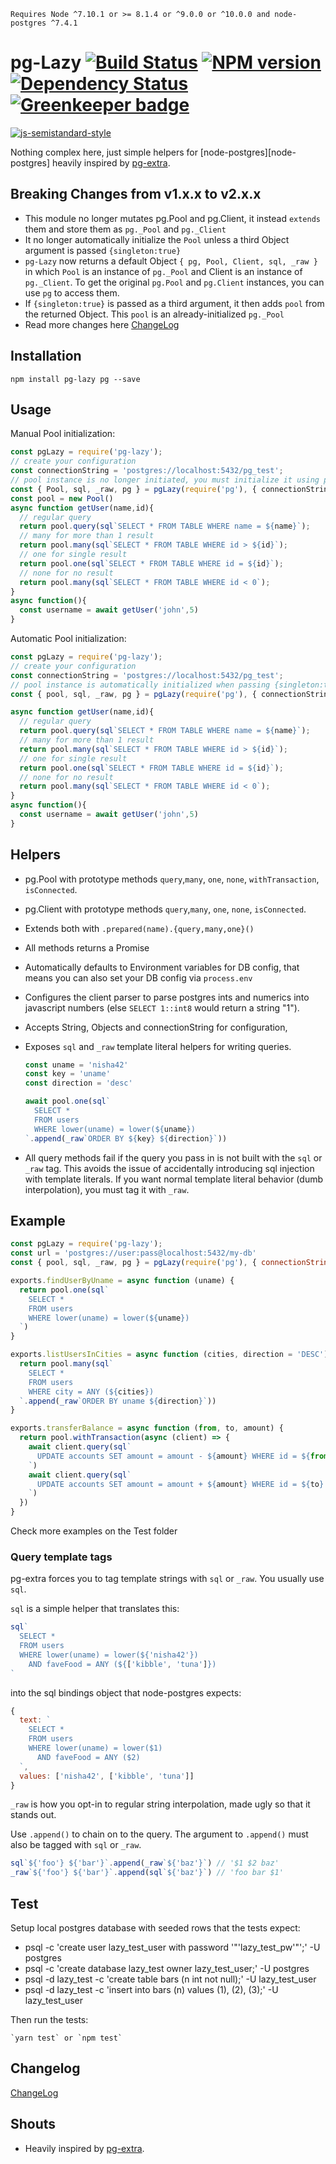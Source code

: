 
`Requires Node ^7.10.1 or >= 8.1.4 or ^9.0.0 or ^10.0.0 and node-postgres ^7.4.1`

# pg-Lazy [![Build Status](https://travis-ci.org/uniibu/pg-Lazy.svg?branch=master)](https://travis-ci.org/uniibu/pg-Lazy) [![NPM version](https://badge.fury.io/js/pg-lazy.svg)](http://badge.fury.io/js/pg-lazy) [![Dependency Status](https://david-dm.org/uniibu/pg-lazy.svg)](https://david-dm.org/uniibu/pg-lazy) [![Greenkeeper badge](https://badges.greenkeeper.io/uniibu/pg-Lazy.svg)](https://greenkeeper.io/)

[![js-semistandard-style](https://cdn.rawgit.com/flet/semistandard/master/badge.svg)](https://github.com/Flet/semistandard)


Nothing complex here, just simple helpers for [node-postgres][node-postgres] heavily inspired by [pg-extra](https://github.com/danneu/pg-extra).

## Breaking Changes from v1.x.x to v2.x.x

- This module no longer mutates pg.Pool and pg.Client, it instead `extends` them and store them as `pg._Pool` and `pg._Client`
- It no longer automatically initialize the `Pool` unless a third Object argument is passed `{singleton:true}`
- `pg-Lazy` now returns a default Object `{ pg, Pool, Client, sql, _raw }` in which `Pool` is an instance of `pg._Pool` and Client is an instance of `pg._Client`. To get the original `pg.Pool` and `pg.Client` instances, you can use `pg` to access them.
- If `{singleton:true}` is passed as a third argument, it then adds `pool` from the returned Object. This `pool` is an already-initialized `pg._Pool`
- Read more changes here [ChangeLog](https://github.com/uniibu/pg-Lazy/blob/master/CHANGELOG.md)

## Installation

`npm install pg-lazy pg --save`

## Usage

Manual Pool initialization:
```js
const pgLazy = require('pg-lazy');
// create your configuration
const connectionString = 'postgres://localhost:5432/pg_test';
// pool instance is no longer initiated, you must initialize it using pg.Pool.
const { Pool, sql, _raw, pg } = pgLazy(require('pg'), { connectionString });
const pool = new Pool()
async function getUser(name,id){
  // regular query
  return pool.query(sql`SELECT * FROM TABLE WHERE name = ${name}`);
  // many for more than 1 result
  return pool.many(sql`SELECT * FROM TABLE WHERE id > ${id}`);
  // one for single result
  return pool.one(sql`SELECT * FROM TABLE WHERE id = ${id}`);
  // none for no result
  return pool.many(sql`SELECT * FROM TABLE WHERE id < 0`);
}
async function(){
  const username = await getUser('john',5)
}
```

Automatic Pool initialization:
```js
const pgLazy = require('pg-lazy');
// create your configuration
const connectionString = 'postgres://localhost:5432/pg_test';
// pool instance is automatically initialized when passing {singleton:true}
const { pool, sql, _raw, pg } = pgLazy(require('pg'), { connectionString }, {singleton:true});

async function getUser(name,id){
  // regular query
  return pool.query(sql`SELECT * FROM TABLE WHERE name = ${name}`);
  // many for more than 1 result
  return pool.many(sql`SELECT * FROM TABLE WHERE id > ${id}`);
  // one for single result
  return pool.one(sql`SELECT * FROM TABLE WHERE id = ${id}`);
  // none for no result
  return pool.many(sql`SELECT * FROM TABLE WHERE id < 0`);
}
async function(){
  const username = await getUser('john',5)
}
```
## Helpers

- pg.Pool with prototype methods `query`,`many`, `one`, `none`, `withTransaction`, `isConnected`.
- pg.Client with prototype methods `query`,`many`, `one`, `none`, `isConnected`.
- Extends both with `.prepared(name).{query,many,one}()`
- All methods returns a Promise
- Automatically defaults to Environment variables for DB config, that means you
  can also set your DB config via `process.env`
- Configures the client parser to parse postgres ints and numerics
  into javascript numbers (else `SELECT 1::int8` would return a string "1").
- Accepts String, Objects and connectionString for configuration, 
- Exposes `sql` and `_raw` template literal helpers for writing queries.

    ``` javascript
    const uname = 'nisha42'
    const key = 'uname'
    const direction = 'desc'

    await pool.one(sql`
      SELECT *
      FROM users
      WHERE lower(uname) = lower(${uname})
    `.append(_raw`ORDER BY ${key} ${direction}`))
    ```
- All query methods fail if the query you pass in is not built with the
  `sql` or `_raw` tag. This avoids the issue of accidentally introducing
  sql injection with template literals. If you want normal template literal
  behavior (dumb interpolation), you must tag it with `_raw`.

## Example

``` javascript
const pgLazy = require('pg-lazy');
const url = 'postgres://user:pass@localhost:5432/my-db'
const { pool, sql, _raw, pg } = pgLazy(require('pg'), { connectionString:url },{ singleton:true });

exports.findUserByUname = async function (uname) {
  return pool.one(sql`
    SELECT *
    FROM users
    WHERE lower(uname) = lower(${uname})
  `)
}

exports.listUsersInCities = async function (cities, direction = 'DESC') {
  return pool.many(sql`
    SELECT *
    FROM users
    WHERE city = ANY (${cities})
  `.append(_raw`ORDER BY uname ${direction}`))
}

exports.transferBalance = async function (from, to, amount) {
  return pool.withTransaction(async (client) => {
    await client.query(sql`
      UPDATE accounts SET amount = amount - ${amount} WHERE id = ${from}
    `)
    await client.query(sql`
      UPDATE accounts SET amount = amount + ${amount} WHERE id = ${to}
    `)
  })
}
```

Check more examples on the Test folder

### Query template tags

pg-extra forces you to tag template strings with `sql` or `_raw`.
You usually use `sql`.

`sql` is a simple helper that translates this:

``` javascript
sql`
  SELECT *
  FROM users
  WHERE lower(uname) = lower(${'nisha42'})
    AND faveFood = ANY (${['kibble', 'tuna']})
`
```

into the sql bindings object that node-postgres expects:

``` javascript
{
  text: `
    SELECT *
    FROM users
    WHERE lower(uname) = lower($1)
      AND faveFood = ANY ($2)
  `,
  values: ['nisha42', ['kibble', 'tuna']]
}
```

`_raw` is how you opt-in to regular string interpolation, made ugly
so that it stands out.

Use `.append()` to chain on to the query. The argument to `.append()`
must also be tagged with `sql` or `_raw`.


``` javascript
sql`${'foo'} ${'bar'}`.append(_raw`${'baz'}`) // '$1 $2 baz'
_raw`${'foo'} ${'bar'}`.append(sql`${'baz'}`) // 'foo bar $1'
```

## Test

Setup local postgres database with seeded rows that the tests expect:

  - psql -c 'create user lazy_test_user with password '"'lazy_test_pw'"';' -U postgres
  - psql -c 'create database lazy_test owner lazy_test_user;' -U postgres
  - psql -d lazy_test -c 'create table bars (n int not null);' -U lazy_test_user
  - psql -d lazy_test -c 'insert into bars (n) values (1), (2), (3);' -U lazy_test_user

Then run the tests:

    `yarn test` or `npm test`

## Changelog

[ChangeLog](https://github.com/uniibu/pg-Lazy/blob/master/CHANGELOG.md)

## Shouts

- Heavily inspired by [pg-extra](https://github.com/danneu/pg-extra).
